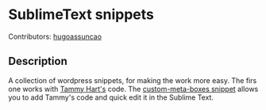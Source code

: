 SublimeText snippets
====================================

Contributors: [hugoassuncao](http://github.com/hugoassuncao)


Description
-----------

A collection of wordpress snippets, for making the work more easy.
The firs one works with [Tammy Hart's](https://github.com/tammyhart/Reusable-Custom-WordPress-Meta-Boxes) code.
The [custom-meta-boxes snippet](https://github.com/hugoassuncao/wordpress_snippets/blob/master/custom-meta-boxes.sublime-snippet) allows you to add Tammy's code and quick edit it in the Sublime Text.
